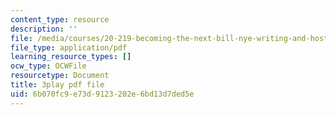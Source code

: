 ```yaml
---
content_type: resource
description: ''
file: /media/courses/20-219-becoming-the-next-bill-nye-writing-and-hosting-the-educational-show-january-iap-2015/6b070fc9e73d9123202e6bd13d7ded5e_rcRAb0-vc60.pdf
file_type: application/pdf
learning_resource_types: []
ocw_type: OCWFile
resourcetype: Document
title: 3play pdf file
uid: 6b070fc9-e73d-9123-202e-6bd13d7ded5e
---
```

